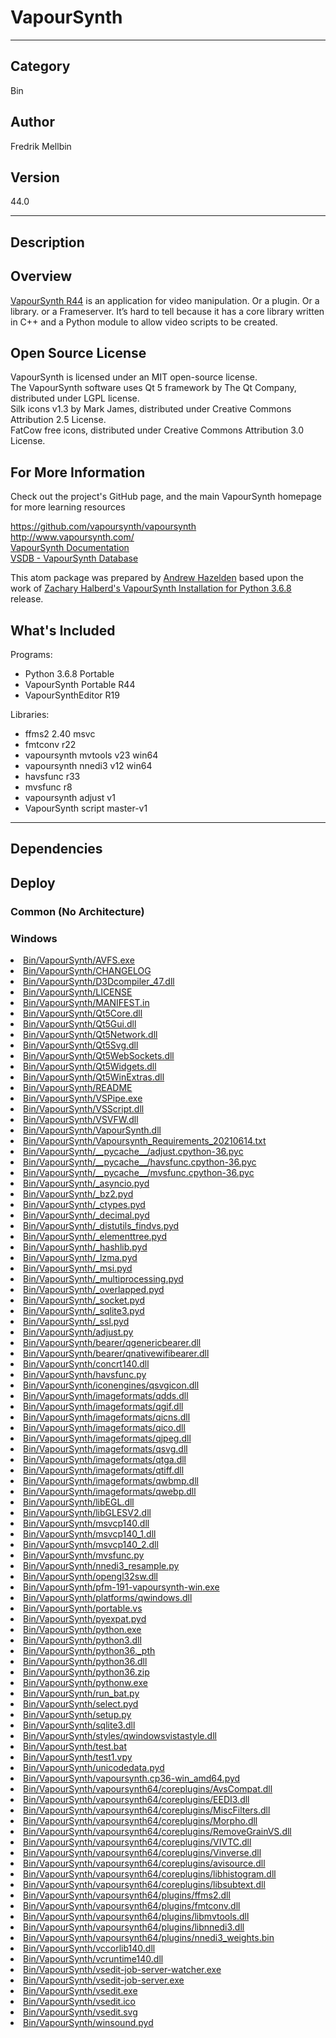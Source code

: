 # VapourSynth
___

## Category
Bin

## Author
Fredrik Mellbin

## Version
44.0

___

## Description
<h2>Overview</h2>

<p><a href="http://www.vapoursynth.com/">VapourSynth R44</a> is an application for video manipulation. Or a plugin. Or a library. or a Frameserver. It’s hard to tell because it has a core library written in C++ and a Python module to allow video scripts to be created.</p>

<h2>Open Source License</h2>
<p>VapourSynth is licensed under an MIT open-source license.<br>
The VapourSynth software uses Qt 5 framework by The Qt Company, distributed under LGPL license.<br>
Silk icons v1.3 by Mark James, distributed under Creative Commons Attribution 2.5 License.<br>
FatCow free icons, distributed under Creative Commons Attribution 3.0 License.</p>


<h2>For More Information</h2>

<p>Check out the project's GitHub page, and the main VapourSynth homepage for more learning resources</p>

<p><a href="https://github.com/vapoursynth/vapoursynth">https://github.com/vapoursynth/vapoursynth</a><br>
<a href="http://www.vapoursynth.com/">http://www.vapoursynth.com/</a><br>
<a href="http://www.vapoursynth.com/doc/">VapourSynth Documentation</a><br>
<a href="https://vsdb.top/">VSDB - VapourSynth Database</a></p>


<p>This atom package was prepared by <a href="mailto:andrew@andrewhazelden.com">Andrew Hazelden</a> based upon the work of <a href="https://zacharyhalberd.com/blog/2021/6/14/vapoursynth-install-package-for-python-368">Zachary Halberd's VapourSynth Installation for Python 3.6.8</a> release.



<h2>What's Included</h2>

<p>Programs:</p>

<ul>
	<li>Python 3.6.8 Portable</li>
	<li>VapourSynth Portable R44</li>
	<li>VapourSynthEditor R19</li>
</ul>


<p>Libraries:</p>

<ul>
	<li>ffms2 2.40 msvc</li>
	<li>fmtconv r22</li>
	<li>vapoursynth mvtools v23 win64</li>
	<li>vapoursynth nnedi3 v12 win64</li>
	<li>havsfunc r33</li>
	<li>mvsfunc r8</li>
	<li>vapoursynth adjust v1</li>
	<li>VapourSynth script master-v1</li>
</ul>


___

## Dependencies

## Deploy

### Common (No Architecture)

<ul>
</ul>

### Windows

<li><a href="https://gitlab.com/WeSuckLess/Reactor/-/blob/master/Atoms/com.FredrikMellbin.VapourSynth/Windows/Bin/VapourSynth/AVFS.exe?ref_type=heads">Bin/VapourSynth/AVFS.exe</a></li>
<li><a href="https://gitlab.com/WeSuckLess/Reactor/-/blob/master/Atoms/com.FredrikMellbin.VapourSynth/Windows/Bin/VapourSynth/CHANGELOG?ref_type=heads">Bin/VapourSynth/CHANGELOG</a></li>
<li><a href="https://gitlab.com/WeSuckLess/Reactor/-/blob/master/Atoms/com.FredrikMellbin.VapourSynth/Windows/Bin/VapourSynth/D3Dcompiler_47.dll?ref_type=heads">Bin/VapourSynth/D3Dcompiler_47.dll</a></li>
<li><a href="https://gitlab.com/WeSuckLess/Reactor/-/blob/master/Atoms/com.FredrikMellbin.VapourSynth/Windows/Bin/VapourSynth/LICENSE?ref_type=heads">Bin/VapourSynth/LICENSE</a></li>
<li><a href="https://gitlab.com/WeSuckLess/Reactor/-/blob/master/Atoms/com.FredrikMellbin.VapourSynth/Windows/Bin/VapourSynth/MANIFEST.in?ref_type=heads">Bin/VapourSynth/MANIFEST.in</a></li>
<li><a href="https://gitlab.com/WeSuckLess/Reactor/-/blob/master/Atoms/com.FredrikMellbin.VapourSynth/Windows/Bin/VapourSynth/Qt5Core.dll?ref_type=heads">Bin/VapourSynth/Qt5Core.dll</a></li>
<li><a href="https://gitlab.com/WeSuckLess/Reactor/-/blob/master/Atoms/com.FredrikMellbin.VapourSynth/Windows/Bin/VapourSynth/Qt5Gui.dll?ref_type=heads">Bin/VapourSynth/Qt5Gui.dll</a></li>
<li><a href="https://gitlab.com/WeSuckLess/Reactor/-/blob/master/Atoms/com.FredrikMellbin.VapourSynth/Windows/Bin/VapourSynth/Qt5Network.dll?ref_type=heads">Bin/VapourSynth/Qt5Network.dll</a></li>
<li><a href="https://gitlab.com/WeSuckLess/Reactor/-/blob/master/Atoms/com.FredrikMellbin.VapourSynth/Windows/Bin/VapourSynth/Qt5Svg.dll?ref_type=heads">Bin/VapourSynth/Qt5Svg.dll</a></li>
<li><a href="https://gitlab.com/WeSuckLess/Reactor/-/blob/master/Atoms/com.FredrikMellbin.VapourSynth/Windows/Bin/VapourSynth/Qt5WebSockets.dll?ref_type=heads">Bin/VapourSynth/Qt5WebSockets.dll</a></li>
<li><a href="https://gitlab.com/WeSuckLess/Reactor/-/blob/master/Atoms/com.FredrikMellbin.VapourSynth/Windows/Bin/VapourSynth/Qt5Widgets.dll?ref_type=heads">Bin/VapourSynth/Qt5Widgets.dll</a></li>
<li><a href="https://gitlab.com/WeSuckLess/Reactor/-/blob/master/Atoms/com.FredrikMellbin.VapourSynth/Windows/Bin/VapourSynth/Qt5WinExtras.dll?ref_type=heads">Bin/VapourSynth/Qt5WinExtras.dll</a></li>
<li><a href="https://gitlab.com/WeSuckLess/Reactor/-/blob/master/Atoms/com.FredrikMellbin.VapourSynth/Windows/Bin/VapourSynth/README?ref_type=heads">Bin/VapourSynth/README</a></li>
<li><a href="https://gitlab.com/WeSuckLess/Reactor/-/blob/master/Atoms/com.FredrikMellbin.VapourSynth/Windows/Bin/VapourSynth/VSPipe.exe?ref_type=heads">Bin/VapourSynth/VSPipe.exe</a></li>
<li><a href="https://gitlab.com/WeSuckLess/Reactor/-/blob/master/Atoms/com.FredrikMellbin.VapourSynth/Windows/Bin/VapourSynth/VSScript.dll?ref_type=heads">Bin/VapourSynth/VSScript.dll</a></li>
<li><a href="https://gitlab.com/WeSuckLess/Reactor/-/blob/master/Atoms/com.FredrikMellbin.VapourSynth/Windows/Bin/VapourSynth/VSVFW.dll?ref_type=heads">Bin/VapourSynth/VSVFW.dll</a></li>
<li><a href="https://gitlab.com/WeSuckLess/Reactor/-/blob/master/Atoms/com.FredrikMellbin.VapourSynth/Windows/Bin/VapourSynth/VapourSynth.dll?ref_type=heads">Bin/VapourSynth/VapourSynth.dll</a></li>
<li><a href="https://gitlab.com/WeSuckLess/Reactor/-/blob/master/Atoms/com.FredrikMellbin.VapourSynth/Windows/Bin/VapourSynth/Vapoursynth_Requirements_20210614.txt?ref_type=heads">Bin/VapourSynth/Vapoursynth_Requirements_20210614.txt</a></li>
<li><a href="https://gitlab.com/WeSuckLess/Reactor/-/blob/master/Atoms/com.FredrikMellbin.VapourSynth/Windows/Bin/VapourSynth/__pycache__/adjust.cpython-36.pyc?ref_type=heads">Bin/VapourSynth/__pycache__/adjust.cpython-36.pyc</a></li>
<li><a href="https://gitlab.com/WeSuckLess/Reactor/-/blob/master/Atoms/com.FredrikMellbin.VapourSynth/Windows/Bin/VapourSynth/__pycache__/havsfunc.cpython-36.pyc?ref_type=heads">Bin/VapourSynth/__pycache__/havsfunc.cpython-36.pyc</a></li>
<li><a href="https://gitlab.com/WeSuckLess/Reactor/-/blob/master/Atoms/com.FredrikMellbin.VapourSynth/Windows/Bin/VapourSynth/__pycache__/mvsfunc.cpython-36.pyc?ref_type=heads">Bin/VapourSynth/__pycache__/mvsfunc.cpython-36.pyc</a></li>
<li><a href="https://gitlab.com/WeSuckLess/Reactor/-/blob/master/Atoms/com.FredrikMellbin.VapourSynth/Windows/Bin/VapourSynth/_asyncio.pyd?ref_type=heads">Bin/VapourSynth/_asyncio.pyd</a></li>
<li><a href="https://gitlab.com/WeSuckLess/Reactor/-/blob/master/Atoms/com.FredrikMellbin.VapourSynth/Windows/Bin/VapourSynth/_bz2.pyd?ref_type=heads">Bin/VapourSynth/_bz2.pyd</a></li>
<li><a href="https://gitlab.com/WeSuckLess/Reactor/-/blob/master/Atoms/com.FredrikMellbin.VapourSynth/Windows/Bin/VapourSynth/_ctypes.pyd?ref_type=heads">Bin/VapourSynth/_ctypes.pyd</a></li>
<li><a href="https://gitlab.com/WeSuckLess/Reactor/-/blob/master/Atoms/com.FredrikMellbin.VapourSynth/Windows/Bin/VapourSynth/_decimal.pyd?ref_type=heads">Bin/VapourSynth/_decimal.pyd</a></li>
<li><a href="https://gitlab.com/WeSuckLess/Reactor/-/blob/master/Atoms/com.FredrikMellbin.VapourSynth/Windows/Bin/VapourSynth/_distutils_findvs.pyd?ref_type=heads">Bin/VapourSynth/_distutils_findvs.pyd</a></li>
<li><a href="https://gitlab.com/WeSuckLess/Reactor/-/blob/master/Atoms/com.FredrikMellbin.VapourSynth/Windows/Bin/VapourSynth/_elementtree.pyd?ref_type=heads">Bin/VapourSynth/_elementtree.pyd</a></li>
<li><a href="https://gitlab.com/WeSuckLess/Reactor/-/blob/master/Atoms/com.FredrikMellbin.VapourSynth/Windows/Bin/VapourSynth/_hashlib.pyd?ref_type=heads">Bin/VapourSynth/_hashlib.pyd</a></li>
<li><a href="https://gitlab.com/WeSuckLess/Reactor/-/blob/master/Atoms/com.FredrikMellbin.VapourSynth/Windows/Bin/VapourSynth/_lzma.pyd?ref_type=heads">Bin/VapourSynth/_lzma.pyd</a></li>
<li><a href="https://gitlab.com/WeSuckLess/Reactor/-/blob/master/Atoms/com.FredrikMellbin.VapourSynth/Windows/Bin/VapourSynth/_msi.pyd?ref_type=heads">Bin/VapourSynth/_msi.pyd</a></li>
<li><a href="https://gitlab.com/WeSuckLess/Reactor/-/blob/master/Atoms/com.FredrikMellbin.VapourSynth/Windows/Bin/VapourSynth/_multiprocessing.pyd?ref_type=heads">Bin/VapourSynth/_multiprocessing.pyd</a></li>
<li><a href="https://gitlab.com/WeSuckLess/Reactor/-/blob/master/Atoms/com.FredrikMellbin.VapourSynth/Windows/Bin/VapourSynth/_overlapped.pyd?ref_type=heads">Bin/VapourSynth/_overlapped.pyd</a></li>
<li><a href="https://gitlab.com/WeSuckLess/Reactor/-/blob/master/Atoms/com.FredrikMellbin.VapourSynth/Windows/Bin/VapourSynth/_socket.pyd?ref_type=heads">Bin/VapourSynth/_socket.pyd</a></li>
<li><a href="https://gitlab.com/WeSuckLess/Reactor/-/blob/master/Atoms/com.FredrikMellbin.VapourSynth/Windows/Bin/VapourSynth/_sqlite3.pyd?ref_type=heads">Bin/VapourSynth/_sqlite3.pyd</a></li>
<li><a href="https://gitlab.com/WeSuckLess/Reactor/-/blob/master/Atoms/com.FredrikMellbin.VapourSynth/Windows/Bin/VapourSynth/_ssl.pyd?ref_type=heads">Bin/VapourSynth/_ssl.pyd</a></li>
<li><a href="https://gitlab.com/WeSuckLess/Reactor/-/blob/master/Atoms/com.FredrikMellbin.VapourSynth/Windows/Bin/VapourSynth/adjust.py?ref_type=heads">Bin/VapourSynth/adjust.py</a></li>
<li><a href="https://gitlab.com/WeSuckLess/Reactor/-/blob/master/Atoms/com.FredrikMellbin.VapourSynth/Windows/Bin/VapourSynth/bearer/qgenericbearer.dll?ref_type=heads">Bin/VapourSynth/bearer/qgenericbearer.dll</a></li>
<li><a href="https://gitlab.com/WeSuckLess/Reactor/-/blob/master/Atoms/com.FredrikMellbin.VapourSynth/Windows/Bin/VapourSynth/bearer/qnativewifibearer.dll?ref_type=heads">Bin/VapourSynth/bearer/qnativewifibearer.dll</a></li>
<li><a href="https://gitlab.com/WeSuckLess/Reactor/-/blob/master/Atoms/com.FredrikMellbin.VapourSynth/Windows/Bin/VapourSynth/concrt140.dll?ref_type=heads">Bin/VapourSynth/concrt140.dll</a></li>
<li><a href="https://gitlab.com/WeSuckLess/Reactor/-/blob/master/Atoms/com.FredrikMellbin.VapourSynth/Windows/Bin/VapourSynth/havsfunc.py?ref_type=heads">Bin/VapourSynth/havsfunc.py</a></li>
<li><a href="https://gitlab.com/WeSuckLess/Reactor/-/blob/master/Atoms/com.FredrikMellbin.VapourSynth/Windows/Bin/VapourSynth/iconengines/qsvgicon.dll?ref_type=heads">Bin/VapourSynth/iconengines/qsvgicon.dll</a></li>
<li><a href="https://gitlab.com/WeSuckLess/Reactor/-/blob/master/Atoms/com.FredrikMellbin.VapourSynth/Windows/Bin/VapourSynth/imageformats/qdds.dll?ref_type=heads">Bin/VapourSynth/imageformats/qdds.dll</a></li>
<li><a href="https://gitlab.com/WeSuckLess/Reactor/-/blob/master/Atoms/com.FredrikMellbin.VapourSynth/Windows/Bin/VapourSynth/imageformats/qgif.dll?ref_type=heads">Bin/VapourSynth/imageformats/qgif.dll</a></li>
<li><a href="https://gitlab.com/WeSuckLess/Reactor/-/blob/master/Atoms/com.FredrikMellbin.VapourSynth/Windows/Bin/VapourSynth/imageformats/qicns.dll?ref_type=heads">Bin/VapourSynth/imageformats/qicns.dll</a></li>
<li><a href="https://gitlab.com/WeSuckLess/Reactor/-/blob/master/Atoms/com.FredrikMellbin.VapourSynth/Windows/Bin/VapourSynth/imageformats/qico.dll?ref_type=heads">Bin/VapourSynth/imageformats/qico.dll</a></li>
<li><a href="https://gitlab.com/WeSuckLess/Reactor/-/blob/master/Atoms/com.FredrikMellbin.VapourSynth/Windows/Bin/VapourSynth/imageformats/qjpeg.dll?ref_type=heads">Bin/VapourSynth/imageformats/qjpeg.dll</a></li>
<li><a href="https://gitlab.com/WeSuckLess/Reactor/-/blob/master/Atoms/com.FredrikMellbin.VapourSynth/Windows/Bin/VapourSynth/imageformats/qsvg.dll?ref_type=heads">Bin/VapourSynth/imageformats/qsvg.dll</a></li>
<li><a href="https://gitlab.com/WeSuckLess/Reactor/-/blob/master/Atoms/com.FredrikMellbin.VapourSynth/Windows/Bin/VapourSynth/imageformats/qtga.dll?ref_type=heads">Bin/VapourSynth/imageformats/qtga.dll</a></li>
<li><a href="https://gitlab.com/WeSuckLess/Reactor/-/blob/master/Atoms/com.FredrikMellbin.VapourSynth/Windows/Bin/VapourSynth/imageformats/qtiff.dll?ref_type=heads">Bin/VapourSynth/imageformats/qtiff.dll</a></li>
<li><a href="https://gitlab.com/WeSuckLess/Reactor/-/blob/master/Atoms/com.FredrikMellbin.VapourSynth/Windows/Bin/VapourSynth/imageformats/qwbmp.dll?ref_type=heads">Bin/VapourSynth/imageformats/qwbmp.dll</a></li>
<li><a href="https://gitlab.com/WeSuckLess/Reactor/-/blob/master/Atoms/com.FredrikMellbin.VapourSynth/Windows/Bin/VapourSynth/imageformats/qwebp.dll?ref_type=heads">Bin/VapourSynth/imageformats/qwebp.dll</a></li>
<li><a href="https://gitlab.com/WeSuckLess/Reactor/-/blob/master/Atoms/com.FredrikMellbin.VapourSynth/Windows/Bin/VapourSynth/libEGL.dll?ref_type=heads">Bin/VapourSynth/libEGL.dll</a></li>
<li><a href="https://gitlab.com/WeSuckLess/Reactor/-/blob/master/Atoms/com.FredrikMellbin.VapourSynth/Windows/Bin/VapourSynth/libGLESV2.dll?ref_type=heads">Bin/VapourSynth/libGLESV2.dll</a></li>
<li><a href="https://gitlab.com/WeSuckLess/Reactor/-/blob/master/Atoms/com.FredrikMellbin.VapourSynth/Windows/Bin/VapourSynth/msvcp140.dll?ref_type=heads">Bin/VapourSynth/msvcp140.dll</a></li>
<li><a href="https://gitlab.com/WeSuckLess/Reactor/-/blob/master/Atoms/com.FredrikMellbin.VapourSynth/Windows/Bin/VapourSynth/msvcp140_1.dll?ref_type=heads">Bin/VapourSynth/msvcp140_1.dll</a></li>
<li><a href="https://gitlab.com/WeSuckLess/Reactor/-/blob/master/Atoms/com.FredrikMellbin.VapourSynth/Windows/Bin/VapourSynth/msvcp140_2.dll?ref_type=heads">Bin/VapourSynth/msvcp140_2.dll</a></li>
<li><a href="https://gitlab.com/WeSuckLess/Reactor/-/blob/master/Atoms/com.FredrikMellbin.VapourSynth/Windows/Bin/VapourSynth/mvsfunc.py?ref_type=heads">Bin/VapourSynth/mvsfunc.py</a></li>
<li><a href="https://gitlab.com/WeSuckLess/Reactor/-/blob/master/Atoms/com.FredrikMellbin.VapourSynth/Windows/Bin/VapourSynth/nnedi3_resample.py?ref_type=heads">Bin/VapourSynth/nnedi3_resample.py</a></li>
<li><a href="https://gitlab.com/WeSuckLess/Reactor/-/blob/master/Atoms/com.FredrikMellbin.VapourSynth/Windows/Bin/VapourSynth/opengl32sw.dll?ref_type=heads">Bin/VapourSynth/opengl32sw.dll</a></li>
<li><a href="https://gitlab.com/WeSuckLess/Reactor/-/blob/master/Atoms/com.FredrikMellbin.VapourSynth/Windows/Bin/VapourSynth/pfm-191-vapoursynth-win.exe?ref_type=heads">Bin/VapourSynth/pfm-191-vapoursynth-win.exe</a></li>
<li><a href="https://gitlab.com/WeSuckLess/Reactor/-/blob/master/Atoms/com.FredrikMellbin.VapourSynth/Windows/Bin/VapourSynth/platforms/qwindows.dll?ref_type=heads">Bin/VapourSynth/platforms/qwindows.dll</a></li>
<li><a href="https://gitlab.com/WeSuckLess/Reactor/-/blob/master/Atoms/com.FredrikMellbin.VapourSynth/Windows/Bin/VapourSynth/portable.vs?ref_type=heads">Bin/VapourSynth/portable.vs</a></li>
<li><a href="https://gitlab.com/WeSuckLess/Reactor/-/blob/master/Atoms/com.FredrikMellbin.VapourSynth/Windows/Bin/VapourSynth/pyexpat.pyd?ref_type=heads">Bin/VapourSynth/pyexpat.pyd</a></li>
<li><a href="https://gitlab.com/WeSuckLess/Reactor/-/blob/master/Atoms/com.FredrikMellbin.VapourSynth/Windows/Bin/VapourSynth/python.exe?ref_type=heads">Bin/VapourSynth/python.exe</a></li>
<li><a href="https://gitlab.com/WeSuckLess/Reactor/-/blob/master/Atoms/com.FredrikMellbin.VapourSynth/Windows/Bin/VapourSynth/python3.dll?ref_type=heads">Bin/VapourSynth/python3.dll</a></li>
<li><a href="https://gitlab.com/WeSuckLess/Reactor/-/blob/master/Atoms/com.FredrikMellbin.VapourSynth/Windows/Bin/VapourSynth/python36._pth?ref_type=heads">Bin/VapourSynth/python36._pth</a></li>
<li><a href="https://gitlab.com/WeSuckLess/Reactor/-/blob/master/Atoms/com.FredrikMellbin.VapourSynth/Windows/Bin/VapourSynth/python36.dll?ref_type=heads">Bin/VapourSynth/python36.dll</a></li>
<li><a href="https://gitlab.com/WeSuckLess/Reactor/-/blob/master/Atoms/com.FredrikMellbin.VapourSynth/Windows/Bin/VapourSynth/python36.zip?ref_type=heads">Bin/VapourSynth/python36.zip</a></li>
<li><a href="https://gitlab.com/WeSuckLess/Reactor/-/blob/master/Atoms/com.FredrikMellbin.VapourSynth/Windows/Bin/VapourSynth/pythonw.exe?ref_type=heads">Bin/VapourSynth/pythonw.exe</a></li>
<li><a href="https://gitlab.com/WeSuckLess/Reactor/-/blob/master/Atoms/com.FredrikMellbin.VapourSynth/Windows/Bin/VapourSynth/run_bat.py?ref_type=heads">Bin/VapourSynth/run_bat.py</a></li>
<li><a href="https://gitlab.com/WeSuckLess/Reactor/-/blob/master/Atoms/com.FredrikMellbin.VapourSynth/Windows/Bin/VapourSynth/select.pyd?ref_type=heads">Bin/VapourSynth/select.pyd</a></li>
<li><a href="https://gitlab.com/WeSuckLess/Reactor/-/blob/master/Atoms/com.FredrikMellbin.VapourSynth/Windows/Bin/VapourSynth/setup.py?ref_type=heads">Bin/VapourSynth/setup.py</a></li>
<li><a href="https://gitlab.com/WeSuckLess/Reactor/-/blob/master/Atoms/com.FredrikMellbin.VapourSynth/Windows/Bin/VapourSynth/sqlite3.dll?ref_type=heads">Bin/VapourSynth/sqlite3.dll</a></li>
<li><a href="https://gitlab.com/WeSuckLess/Reactor/-/blob/master/Atoms/com.FredrikMellbin.VapourSynth/Windows/Bin/VapourSynth/styles/qwindowsvistastyle.dll?ref_type=heads">Bin/VapourSynth/styles/qwindowsvistastyle.dll</a></li>
<li><a href="https://gitlab.com/WeSuckLess/Reactor/-/blob/master/Atoms/com.FredrikMellbin.VapourSynth/Windows/Bin/VapourSynth/test.bat?ref_type=heads">Bin/VapourSynth/test.bat</a></li>
<li><a href="https://gitlab.com/WeSuckLess/Reactor/-/blob/master/Atoms/com.FredrikMellbin.VapourSynth/Windows/Bin/VapourSynth/test1.vpy?ref_type=heads">Bin/VapourSynth/test1.vpy</a></li>
<li><a href="https://gitlab.com/WeSuckLess/Reactor/-/blob/master/Atoms/com.FredrikMellbin.VapourSynth/Windows/Bin/VapourSynth/unicodedata.pyd?ref_type=heads">Bin/VapourSynth/unicodedata.pyd</a></li>
<li><a href="https://gitlab.com/WeSuckLess/Reactor/-/blob/master/Atoms/com.FredrikMellbin.VapourSynth/Windows/Bin/VapourSynth/vapoursynth.cp36-win_amd64.pyd?ref_type=heads">Bin/VapourSynth/vapoursynth.cp36-win_amd64.pyd</a></li>
<li><a href="https://gitlab.com/WeSuckLess/Reactor/-/blob/master/Atoms/com.FredrikMellbin.VapourSynth/Windows/Bin/VapourSynth/vapoursynth64/coreplugins/AvsCompat.dll?ref_type=heads">Bin/VapourSynth/vapoursynth64/coreplugins/AvsCompat.dll</a></li>
<li><a href="https://gitlab.com/WeSuckLess/Reactor/-/blob/master/Atoms/com.FredrikMellbin.VapourSynth/Windows/Bin/VapourSynth/vapoursynth64/coreplugins/EEDI3.dll?ref_type=heads">Bin/VapourSynth/vapoursynth64/coreplugins/EEDI3.dll</a></li>
<li><a href="https://gitlab.com/WeSuckLess/Reactor/-/blob/master/Atoms/com.FredrikMellbin.VapourSynth/Windows/Bin/VapourSynth/vapoursynth64/coreplugins/MiscFilters.dll?ref_type=heads">Bin/VapourSynth/vapoursynth64/coreplugins/MiscFilters.dll</a></li>
<li><a href="https://gitlab.com/WeSuckLess/Reactor/-/blob/master/Atoms/com.FredrikMellbin.VapourSynth/Windows/Bin/VapourSynth/vapoursynth64/coreplugins/Morpho.dll?ref_type=heads">Bin/VapourSynth/vapoursynth64/coreplugins/Morpho.dll</a></li>
<li><a href="https://gitlab.com/WeSuckLess/Reactor/-/blob/master/Atoms/com.FredrikMellbin.VapourSynth/Windows/Bin/VapourSynth/vapoursynth64/coreplugins/RemoveGrainVS.dll?ref_type=heads">Bin/VapourSynth/vapoursynth64/coreplugins/RemoveGrainVS.dll</a></li>
<li><a href="https://gitlab.com/WeSuckLess/Reactor/-/blob/master/Atoms/com.FredrikMellbin.VapourSynth/Windows/Bin/VapourSynth/vapoursynth64/coreplugins/VIVTC.dll?ref_type=heads">Bin/VapourSynth/vapoursynth64/coreplugins/VIVTC.dll</a></li>
<li><a href="https://gitlab.com/WeSuckLess/Reactor/-/blob/master/Atoms/com.FredrikMellbin.VapourSynth/Windows/Bin/VapourSynth/vapoursynth64/coreplugins/Vinverse.dll?ref_type=heads">Bin/VapourSynth/vapoursynth64/coreplugins/Vinverse.dll</a></li>
<li><a href="https://gitlab.com/WeSuckLess/Reactor/-/blob/master/Atoms/com.FredrikMellbin.VapourSynth/Windows/Bin/VapourSynth/vapoursynth64/coreplugins/avisource.dll?ref_type=heads">Bin/VapourSynth/vapoursynth64/coreplugins/avisource.dll</a></li>
<li><a href="https://gitlab.com/WeSuckLess/Reactor/-/blob/master/Atoms/com.FredrikMellbin.VapourSynth/Windows/Bin/VapourSynth/vapoursynth64/coreplugins/libhistogram.dll?ref_type=heads">Bin/VapourSynth/vapoursynth64/coreplugins/libhistogram.dll</a></li>
<li><a href="https://gitlab.com/WeSuckLess/Reactor/-/blob/master/Atoms/com.FredrikMellbin.VapourSynth/Windows/Bin/VapourSynth/vapoursynth64/coreplugins/libsubtext.dll?ref_type=heads">Bin/VapourSynth/vapoursynth64/coreplugins/libsubtext.dll</a></li>
<li><a href="https://gitlab.com/WeSuckLess/Reactor/-/blob/master/Atoms/com.FredrikMellbin.VapourSynth/Windows/Bin/VapourSynth/vapoursynth64/plugins/ffms2.dll?ref_type=heads">Bin/VapourSynth/vapoursynth64/plugins/ffms2.dll</a></li>
<li><a href="https://gitlab.com/WeSuckLess/Reactor/-/blob/master/Atoms/com.FredrikMellbin.VapourSynth/Windows/Bin/VapourSynth/vapoursynth64/plugins/fmtconv.dll?ref_type=heads">Bin/VapourSynth/vapoursynth64/plugins/fmtconv.dll</a></li>
<li><a href="https://gitlab.com/WeSuckLess/Reactor/-/blob/master/Atoms/com.FredrikMellbin.VapourSynth/Windows/Bin/VapourSynth/vapoursynth64/plugins/libmvtools.dll?ref_type=heads">Bin/VapourSynth/vapoursynth64/plugins/libmvtools.dll</a></li>
<li><a href="https://gitlab.com/WeSuckLess/Reactor/-/blob/master/Atoms/com.FredrikMellbin.VapourSynth/Windows/Bin/VapourSynth/vapoursynth64/plugins/libnnedi3.dll?ref_type=heads">Bin/VapourSynth/vapoursynth64/plugins/libnnedi3.dll</a></li>
<li><a href="https://gitlab.com/WeSuckLess/Reactor/-/blob/master/Atoms/com.FredrikMellbin.VapourSynth/Windows/Bin/VapourSynth/vapoursynth64/plugins/nnedi3_weights.bin?ref_type=heads">Bin/VapourSynth/vapoursynth64/plugins/nnedi3_weights.bin</a></li>
<li><a href="https://gitlab.com/WeSuckLess/Reactor/-/blob/master/Atoms/com.FredrikMellbin.VapourSynth/Windows/Bin/VapourSynth/vccorlib140.dll?ref_type=heads">Bin/VapourSynth/vccorlib140.dll</a></li>
<li><a href="https://gitlab.com/WeSuckLess/Reactor/-/blob/master/Atoms/com.FredrikMellbin.VapourSynth/Windows/Bin/VapourSynth/vcruntime140.dll?ref_type=heads">Bin/VapourSynth/vcruntime140.dll</a></li>
<li><a href="https://gitlab.com/WeSuckLess/Reactor/-/blob/master/Atoms/com.FredrikMellbin.VapourSynth/Windows/Bin/VapourSynth/vsedit-job-server-watcher.exe?ref_type=heads">Bin/VapourSynth/vsedit-job-server-watcher.exe</a></li>
<li><a href="https://gitlab.com/WeSuckLess/Reactor/-/blob/master/Atoms/com.FredrikMellbin.VapourSynth/Windows/Bin/VapourSynth/vsedit-job-server.exe?ref_type=heads">Bin/VapourSynth/vsedit-job-server.exe</a></li>
<li><a href="https://gitlab.com/WeSuckLess/Reactor/-/blob/master/Atoms/com.FredrikMellbin.VapourSynth/Windows/Bin/VapourSynth/vsedit.exe?ref_type=heads">Bin/VapourSynth/vsedit.exe</a></li>
<li><a href="https://gitlab.com/WeSuckLess/Reactor/-/blob/master/Atoms/com.FredrikMellbin.VapourSynth/Windows/Bin/VapourSynth/vsedit.ico?ref_type=heads">Bin/VapourSynth/vsedit.ico</a></li>
<li><a href="https://gitlab.com/WeSuckLess/Reactor/-/blob/master/Atoms/com.FredrikMellbin.VapourSynth/Windows/Bin/VapourSynth/vsedit.svg?ref_type=heads">Bin/VapourSynth/vsedit.svg</a></li>
<li><a href="https://gitlab.com/WeSuckLess/Reactor/-/blob/master/Atoms/com.FredrikMellbin.VapourSynth/Windows/Bin/VapourSynth/winsound.pyd?ref_type=heads">Bin/VapourSynth/winsound.pyd</a></li>
